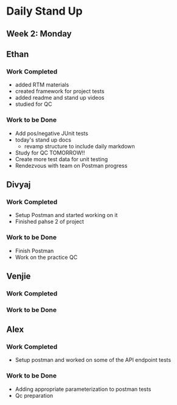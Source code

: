 # Daily Stand Up 
## Week 2: Monday

## Ethan

### Work Completed

- added RTM materials
- created framework for project tests
- added readme and stand up videos
- studied for QC
### Work to be Done

- Add pos/negative JUnit tests
- today's stand up docs
  - revamp structure to include daily markdown
- Study for QC TOMORROW!!
- Create more test data for unit testing
- Rendezvous with team on Postman progress

## Divyaj

### Work Completed

- Setup Postman and started working on it
- Finished pahse 2 of project

### Work to be Done

- Finish Postman
- Work on the practice QC

## Venjie

### Work Completed

### Work to be Done

## Alex

### Work Completed
- Setup postman and worked on some of the API endpoint tests

### Work to be Done
- Adding appropriate parameterization to postman tests
- Qc preparation
